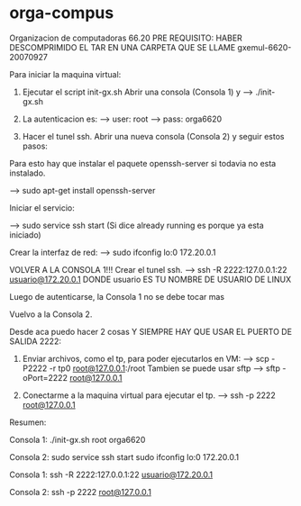 # orga-compus
Organizacion de computadoras 66.20
PRE REQUISITO: HABER DESCOMPRIMIDO EL TAR EN UNA CARPETA QUE SE LLAME gxemul-6620-20070927

Para iniciar la maquina virtual:

1) Ejecutar el script init-gx.sh
Abrir una consola (Consola 1) y
--> ./init-gx.sh

2) La autenticacion es:
--> user: root
--> pass: orga6620

3) Hacer el tunel ssh. 
Abrir una nueva consola (Consola 2) y seguir estos pasos:

Para esto hay que instalar el paquete openssh-server si todavia no esta
instalado.

--> sudo apt-get install openssh-server

Iniciar el servicio:

--> sudo service ssh start
(Si dice already running es porque ya esta iniciado)

Crear la interfaz de red:
--> sudo ifconfig lo:0 172.20.0.1

VOLVER A LA CONSOLA 1!!!
Crear el tunel ssh.
--> ssh -R 2222:127.0.0.1:22 usuario@172.20.0.1
DONDE usuario ES TU NOMBRE DE USUARIO DE LINUX

Luego de autenticarse, la Consola 1 no se debe tocar mas

Vuelvo a la Consola 2.

Desde aca puedo hacer 2 cosas Y SIEMPRE HAY QUE USAR EL PUERTO DE SALIDA 2222:

1) Enviar archivos, como el tp, para poder ejecutarlos en VM:
--> scp -P2222 -r tp0 root@127.0.0.1:/root
Tambien se puede usar sftp
--> sftp -oPort=2222 root@127.0.0.1

2) Conectarme a la maquina virtual para ejecutar el tp.
--> ssh -p 2222 root@127.0.0.1

Resumen:

Consola 1:
./init-gx.sh
root
orga6620

Consola 2:
sudo service ssh start
sudo ifconfig lo:0 172.20.0.1

Consola 1:
ssh -R 2222:127.0.0.1:22 usuario@172.20.0.1

Consola 2:
ssh -p 2222 root@127.0.0.1
